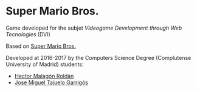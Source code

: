 # Super Mario Bros.
Game developed for the subjet *Videogame Development through Web Tecnologies* (DVI)

Based on [Super Mario Bros.](https://en.wikipedia.org/wiki/Super_Mario_Bros.)

Developed at 2016-2017 by the Computers Science Degree (Complutense University of Madrid) students:

* [Hector Malagón Roldán](https://github.com/HectorMalagon)
* [Jose Miguel Tajuelo Garrigós](https://github.com/J-888)
